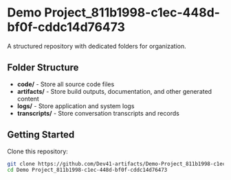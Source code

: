# Demo Project_811b1998-c1ec-448d-bf0f-cddc14d76473
A structured repository with dedicated folders for organization.

## Folder Structure

- **code/** - Store all source code files
- **artifacts/** - Store build outputs, documentation, and other generated content
- **logs/** - Store application and system logs
- **transcripts/** - Store conversation transcripts and records

## Getting Started

Clone this repository:
```bash
git clone https://github.com/Dev41-artifacts/Demo-Project_811b1998-c1ec-448d-bf0f-cddc14d76473
cd Demo Project_811b1998-c1ec-448d-bf0f-cddc14d76473
```
